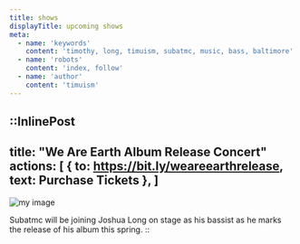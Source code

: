 ```yaml
---
title: shows
displayTitle: upcoming shows
meta:
  - name: 'keywords'
    content: 'timothy, long, timuism, subatmc, music, bass, baltimore'
  - name: 'robots'
    content: 'index, follow'
  - name: 'author'
    content: 'timuism'
---
```


  ::InlinePost
  ---
  title: "We Are Earth Album Release Concert"
  actions: [
    {
      to: https://bit.ly/weareearthrelease,
      text: Purchase Tickets
    },
  ]
  ---
  ![my image](/images/weareearth-release.webp)

  Subatmc will be joining Joshua Long on stage as his bassist as he marks the release of his album this spring. 
  ::

